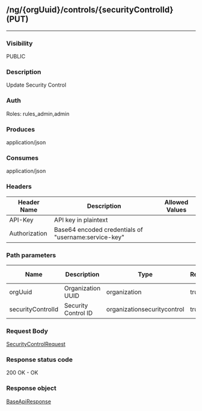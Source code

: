 ## /ng/{orgUuid}/controls/{securityControlId} (PUT)
---
### Visibility
PUBLIC
### Description
Update Security Control
### Auth
Roles: rules_admin,admin
### Produces
application/json
### Consumes
application/json
### Headers
| Header Name | Description | Allowed Values |
| ----------- | ----------- | ----------- |
| API-Key | API key in plaintext |  |
| Authorization | Base64 encoded credentials of &quot;username:service-key&quot; |  |
### Path parameters
| Name | Description | Type | Required | Allowed Values |
| ----------- | ----------- | ----------- | ----------- | ----------- |
| orgUuid | Organization UUID | organization | true | String |
| securityControlId | Security Control ID | organizationsecuritycontrol | true | Long |
### Request Body
[SecurityControlRequest](<../../objects/SecurityControlRequest.md>)
### Response status code
200 OK - OK
### Response object
[BaseApiResponse](<../../objects/BaseApiResponse.md>)
